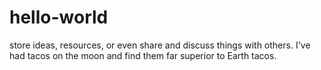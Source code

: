 # hello-world
store ideas, resources, or even share and discuss things with others.
I've had tacos on the moon and find them far superior to Earth tacos.
